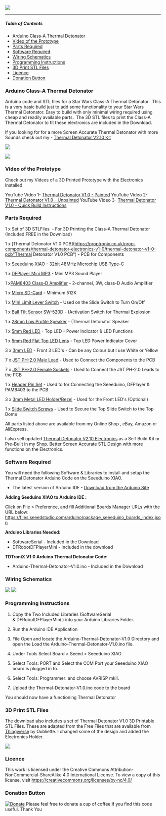 ![](https://GalacticProps.co.uk/GitHub/GitHub_Logo.jpg)


------------

##### *Table of Contents*
- [Arduino Class-A Thermal Detonator](#arduino-class-a-thermal-detonator)
- [Video of the Prototype](#video-of-the-prototype)
- [Parts Required](#parts-required)
- [Software Required](#software-required)
- [Wiring Schematics](#wiring-schematics)
- [Programming Instructions](#programming-instructions)
- [3D Print STL Files](#3d-print-stl-files)
- [Licence](#licence)
- [Donation Button](#donation-button)

### Arduino Class-A Thermal Detonator

Arduino code and STL files for a Star Wars Class-A Thermal Detonator. 
This is a very basic build just to add some functionality to your Star Wars Thermal Detonator.
Easy to build with only minimal wiring required using cheap and readily available parts. 
The 3D STL files to print the Class-A Thermal Detonator to fit these electronics are included in the Download.

If you looking for for a more Screen Accurate Thermal Detonator with more Sounds check out my - [Thermal Detonator V2.10 Kit](https://proptronix.co.uk/prop-electronics/td-electronics-kit-v2-10 "Thermal Detonator V2 Kit")

![](https://www.galacticprops.co.uk/GitHub/Thermal_Detonator/TD-V1_GitHub_1.jpg)

![](https://www.galacticprops.co.uk/GitHub/Thermal_Detonator/TD-V1_GitHub_2.jpg)

### Video of the Prototype

Check out my Videos of a 3D Printed Prototype with the Electronics Installed

YouTube Video 1- [Thermal Detonator V1.0 - Painted](https://youtu.be/5c1n84lufXM "Thermal Detonator V1.0 3D Printed and Painted")
YouTube Video 2- [Thermal Detonator V1.0 - Unpainted](https://youtu.be/FotBfXejvT4 "Thermal Detonator V1.0 - Unpainted")
YouTube Video 3- [Thermal Detonator V1.0 - Quick Build Instructions](https://youtu.be/IPiBrLOkG4U "Thermal Detonator V1.0 - Quick Build Instructions")


###  Parts Required

1 x Set of 3D STLFiles  - For 3D Printing the Class-A Thermal Detonator (Included FREE in the Download)

1 x [Thermal Detonator V1.0 PCB](https://proptronix.co.uk/prop-components/thermal-detonator-electronics-v1-0/thermal-detonator-v1-0-pcb"Thermal Detonator V1.0 PCB") - PCB for Components

1 x [Seeeduino XIAO](https://proptronix.co.uk/prop-components/thermal-detonator-electronics-v1-0/seeeduino-xiao "Seeeduino XIAO") - 32bit 48MHz Microchip USB Type-C 

1 x [DFPlayer Mini MP3](https://proptronix.co.uk/prop-components/thermal-detonator-electronics-v1-0/dfplayer_mini_mp3 "DFPlayer Mini MP3]") - Mini MP3 Sound Player

1 x[PAM8403 Class-D Amplifier](https://proptronix.co.uk/prop-components/thermal-detonator-electronics-v1-0/pam8403-class-d-amplifier "PAM8403 Class-D Amplifier") - 2-channel, 3W, class-D Audio Amplifier

1 x [Micro SD-Card](https://proptronix.co.uk/prop-components/thermal-detonator-electronics-v1-0/4gb-micro-sd-card "Micro SD-Card") - Minimum 512K

1 x [Mini Limit Lever Switch](https://proptronix.co.uk/prop-components/thermal-detonator-electronics-v1-0/mini-limit-lever-switch "Mini Limit Lever Switch ") - Used on the Slide Switch to Turn On/Off

1 x [Ball Tilt Sensor SW-520D](https://proptronix.co.uk/prop-components/thermal-detonator-electronics-v1-0/ball-tilt-sensor-sw-520d "Ball Tilt Sensor SW-520D") - (Activation Switch for Thermal Explosion

1 x [28mm Low Profile Speaker](https://proptronix.co.uk/prop-components/thermal-detonator-electronics-v1-0/28mm-low-profile-speaker "28mm Low Profile Speaker") - (Thermal Detonator Speaker

1 x [5mm Red LED](https://proptronix.co.uk/prop-components/thermal-detonator-electronics-v1-0/5mm-water-clear-led "5mm Red LED") - Top LED - Power Indicator & LED Functions

1 x [5mm Red Flat Top LED Lens](https://proptronix.co.uk/prop-components/thermal-detonator-electronics-v1-0/5mm-red-led-lens-cover "5mm Red Flat Top LED Lens") - Top LED Power Indicator Cover

3 x [3mm LED](https://proptronix.co.uk/prop-components/thermal-detonator-electronics-v1-0/3mm-clear-leds "3mm LED") - Front 3 LED's - Can be any Colour but I use White or Yellow

7 x [JST PH-2.0 Male Lead](https://proptronix.co.uk/prop-components/thermal-detonator-electronics-v1-0/jst-ph-2-0-male-lead "JST PH-2.0 Male Lead") - Used to Connect the Components to the PCB

7 x [JST PH-2.0 Female Sockets](https://proptronix.co.uk/prop-components/thermal-detonator-electronics-v1-0/jst-ph-2-0-female-socket "JST PH-2.0 Female Sockets") - Used to Connect the JST PH-2.0 Leads to the PCB

1 x [Header Pin Set](https://proptronix.co.uk/prop-components/thermal-detonator-electronics-v1-0/td-pin-header-set-f "Header Pin Set") - Used to for Connecting the Seeeduino, DFPlayer & PAM8403 to the PCB

3 x [3mm Metal LED Holder/Bezel](https://proptronix.co.uk/prop-components/thermal-detonator-electronics-v1-0/led-holder-metal "3mm Metal LED Holder/Bezel") - Used for the Front LED's (Optional)

1 x [Slide Switch Screws](https://proptronix.co.uk/prop-components/thermal-detonator-electronics-v1-0/thermal-detonator-v1-0-screws "Slide Switch Screws") - Used to Secure the Top Slide Switch to the Top Dome

All parts listed above are available from my Online Shop , eBay, Amazon or AliExpress.

I also sell updated [Thermal Detonator V2.10 Electronics](https://proptronix.co.uk/prop-electronics/td-electronics-kit-v2-10 "Thermal Detonator V2.10 Electronics") as a Self Build Kit or Pre-Built in my Shop. Better Screen Accurate STL Design with more functions on the Electronics.

###  Software Required

You will need the following Software & Libraries to install and setup the Thermal Detonator Arduino Code on the Seeeduino XIAO.
- The latest version of Arduino IDE - [Download from the Arduino Site](https://www.arduino.cc/en/Main/Software "Download from the Arduino Site")

**Adding Seeduino XIAO to Arduino IDE :**

Click on File > Preference, and fill Additional Boards Manager URLs with the URL below:
https://files.seeedstudio.com/arduino/package_seeeduino_boards_index.json

**Arduino Libraries Needed:**

- SoftwareSerial  - Included in the Download
- DFRobotDFPlayerMini - Included in the download

**TDTroniX V1.0 Arduino Thermal Detonator Code:**

- Arduino-Thermal-Detonator-V1.0.ino - Included in the Download

###  Wiring Schematics

![](https://galacticprops.co.uk/GitHub/Thermal_Detonator/TD-V1_GitHub_4.jpg)
![](https://galacticprops.co.uk/GitHub/Thermal_Detonator/TD-V1_GitHub_3.jpg)

###  Programming Instructions

1. Copy the Two Included Libraries (SoftwareSerial & DFRobotDFPlayerMini ) into your Arduino Libraries Folder.

2. Run the Arduino IDE Application

3. File Open and locate the Arduino-Thermal-Detonator-V1.0 Directory and open the Load the Arduino-Thermal-Detonator-V1.0.ino file.

4. Under Tools Select Board > Seeed > Seeeduino XIAO

5. Select Tools: PORT and Select the COM Port your Seeeduino XIAO board is plugged in to.

6. Select Tools: Programmer: and choose AVRISP mkII.

7. Upload the Thermal-Detonator-V1.0.ino code to the board

You should now have a functioning Thermal Detonator

### 3D Print STL Files
The download also includes a set of Thermal Detonator V1.0 3D Printable STL Files. These are adapted from the Free Files that are available from [Thingiverse](https://www.thingiverse.com/thing:809004 "Thingiverse") by Oubliette. I changed some of the design and added the Electronics Holder.

![](https://galacticprops.co.uk/GitHub/Thermal_Detonator/TD-V1_GitHub_5.jpg)

###  Licence

This work is licensed under the Creative Commons Attribution-NonCommercial-ShareAlike 4.0 International License.
To view a copy of this license, visit https://creativecommons.org/licenses/by-nc/4.0/


### Donation Button
[![Donate](https://img.shields.io/badge/Donate-PayPal-green.svg)](https://www.paypal.com/donate/?hosted_button_id=PEK9F5JV4Q6NL) Please feel free to donate a cup of coffee if you find this code useful. Thank You
